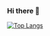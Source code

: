 ### Hi there 👋

[![Top Langs](https://github-readme-stats.vercel.app/api/top-langs/?username=sandeshpokhrel54&layout=compact)](https://github.com/anuraghazra/github-readme-stats)
<!--
**sandeshpokhrel54/sandeshpokhrel54** is a ✨ _special_ ✨ repository because its `README.md` (this file) appears on your GitHub profile.

Here are some ideas to get you started:

- 🔭 I’m currently working on ...
- 🌱 I’m currently learning ...
- 👯 I’m looking to collaborate on ...
- 🤔 I’m looking for help with ...
- 💬 Ask me about ...
- 📫 How to reach me: ...
- 😄 Pronouns: ...
- ⚡ Fun fact: ...
-->
